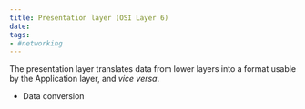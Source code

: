 ```yaml
---
title: Presentation layer (OSI Layer 6)
date:
tags:
- #networking
---
```


The presentation layer translates data from lower layers into a format usable by the Application layer, and *vice versa*.
* Data conversion
